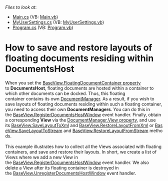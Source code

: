 <!-- default file list -->
*Files to look at*:

* [Main.cs](./CS/DXApplication2/Main.cs) (VB: [Main.vb](./VB/DXApplication2/Main.vb))
* [MyUserSettings.cs](./CS/DXApplication2/MyUserSettings.cs) (VB: [MyUserSettings.vb](./VB/DXApplication2/MyUserSettings.vb))
* [Program.cs](./CS/DXApplication2/Program.cs) (VB: [Program.vb](./VB/DXApplication2/Program.vb))
<!-- default file list end -->
# How to save and restore layouts of floating documents residing within DocumentsHost


<p>When you set the <a href="https://documentation.devexpress.com/#windowsforms/DevExpressXtraBarsDocking2010ViewsBaseView_FloatingDocumentContainertopic">BaseView.FloatingDocumentContainer property</a> to <strong>DocumentsHost</strong>, floating documents are hosted within a container to which other documents can be docked. Thus, this floating container contains its own <a href="https://documentation.devexpress.com/windowsforms/clsDevExpressXtraBarsDocking2010DocumentManagertopic.aspx">DocumentManager</a>. As a result, if you wish to save layouts of floating documents residing within such a floating container, you need to access their own <strong>DocumentManagers</strong>. You can do this in the <a href="https://documentation.devexpress.com/#WindowsForms/DevExpressXtraBarsDocking2010ViewsBaseView_RegisterDocumentsHostWindowtopic">BaseView.RegisterDocumentsHostWindow</a> event handler. Finally, obtain a corresponding <strong>View</strong> via the <a href="https://documentation.devexpress.com/#WindowsForms/DevExpressXtraBarsDocking2010DocumentManager_Viewtopic">DocumentManager.View property</a>, and use its <a href="https://documentation.devexpress.com/#windowsforms/DevExpressXtraBarsDocking2010ViewsBaseView_SaveLayoutToXmltopic">BaseView.SaveLayoutToXml</a> and <a href="https://documentation.devexpress.com/#windowsforms/DevExpressXtraBarsDocking2010ViewsBaseView_RestoreLayoutFromXmltopic">BaseView.RestoreLayoutFromXml</a> or <a href="https://documentation.devexpress.com/#windowsforms/DevExpressXtraBarsDocking2010ViewsBaseView_SaveLayoutToStreamtopic">BaseView.SaveLayoutToStream</a> and <a href="https://documentation.devexpress.com/#windowsforms/DevExpressXtraBarsDocking2010ViewsBaseView_RestoreLayoutFromStreamtopic">BaseView.RestoreLayoutFromStream</a> methods. <br /><br />This example illustrates how to collect all the Views associated with floating containers, and save and restore their layouts. In short, we create a list of Views where we add a new View in the <a href="https://documentation.devexpress.com/#WindowsForms/DevExpressXtraBarsDocking2010ViewsBaseView_RegisterDocumentsHostWindowtopic">BaseView.RegisterDocumentsHostWindow</a> event handler. We also delete a View after its floating container is destroyed in the <a href="https://documentation.devexpress.com/#WindowsForms/DevExpressXtraBarsDocking2010ViewsBaseView_UnregisterDocumentsHostWindowtopic">BaseView.UnregisterDocumentsHostWindow</a> event handler. </p>

<br/>


